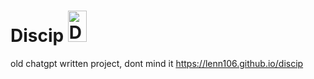 
# Discip <img src="https://tinypic.host/images/2023/07/22/disciomd.png" alt="DiscIP Logo" width="30" height="50">

old chatgpt written project, dont mind it 
https://lenn106.github.io/discip



